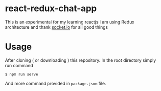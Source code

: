 # react-redux-chat-app
This is an experimental for my learning reactjs I am using Redux architecture and thank [socket.io](http://socket.io) for all good things

# Usage
After cloning ( or downloading ) this repository. In the root directory simply run command
```
$ npm run serve
```
And more command provided in `package.json` file.